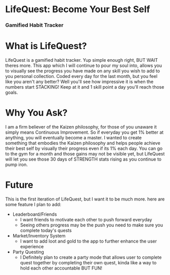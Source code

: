 # LifeQuest: Become Your Best Self

### Gamified Habit Tracker

# What is LifeQuest?

LifeQuest is a gamified habit tracker. Yup simple enough right, BUT WAIT theres more. This app which I will continue to pour my soul into, allows you to visually see the progress you have made on any skill you wish to add to you personal collection. Coded every day for the last month, but you feel like you aren't any better? Well you'll see how impressive it is when the numbers start STACKING! Keep at it and 1 skill point a day you'll reach those goals.

# Why You Ask?

I am a firm believer of the Kaizen philosophy, for those of you unaware it simply means Continuous Improvement. So if everyday you get 1% better at anything, you will eventually become a master. I wanted to create something that embodies the Kaizen philosophy and helps people achieve their best self by visually their progress even if its 1% each day. You can go to the gym for a month and those gains may not be visible yet, but LifeQuest will let you see those 30 days of STRENGTH stats rising as you continue to pump iron.

# Future

This is the first iteration of LifeQuest, but I want it to be much more.
here are some feature I plan to add:

- Leaderboard/Friends
  - I want friends to motivate each other to push forward everyday
  - Seeing others progress may be the push you need to make sure you complete today's quests
- Market/Inventory System
  - I want to add loot and gold to the app to further enhance the user experience
- Party Questing
  - I Definitely plan to create a party mode that allows user to complete quest together by completing their own quest, kinda like a way to hold each other accountable BUT FUN!

